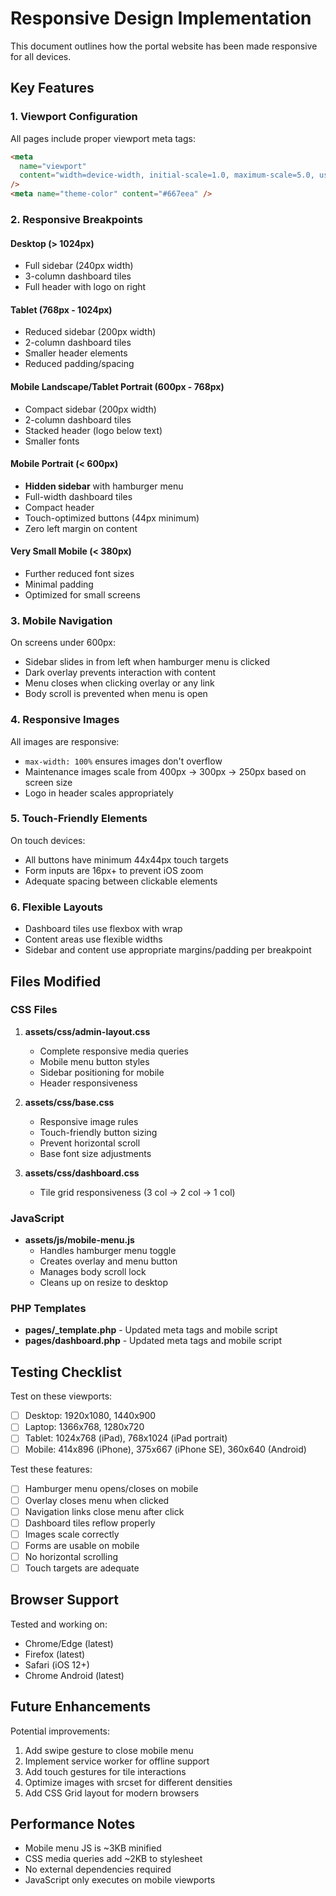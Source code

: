 # Responsive Design Implementation

This document outlines how the portal website has been made responsive for all devices.

## Key Features

### 1. Viewport Configuration

All pages include proper viewport meta tags:

```html
<meta
  name="viewport"
  content="width=device-width, initial-scale=1.0, maximum-scale=5.0, user-scalable=yes"
/>
<meta name="theme-color" content="#667eea" />
```

### 2. Responsive Breakpoints

#### Desktop (> 1024px)

- Full sidebar (240px width)
- 3-column dashboard tiles
- Full header with logo on right

#### Tablet (768px - 1024px)

- Reduced sidebar (200px width)
- 2-column dashboard tiles
- Smaller header elements
- Reduced padding/spacing

#### Mobile Landscape/Tablet Portrait (600px - 768px)

- Compact sidebar (200px width)
- 2-column dashboard tiles
- Stacked header (logo below text)
- Smaller fonts

#### Mobile Portrait (< 600px)

- **Hidden sidebar** with hamburger menu
- Full-width dashboard tiles
- Compact header
- Touch-optimized buttons (44px minimum)
- Zero left margin on content

#### Very Small Mobile (< 380px)

- Further reduced font sizes
- Minimal padding
- Optimized for small screens

### 3. Mobile Navigation

On screens under 600px:

- Sidebar slides in from left when hamburger menu is clicked
- Dark overlay prevents interaction with content
- Menu closes when clicking overlay or any link
- Body scroll is prevented when menu is open

### 4. Responsive Images

All images are responsive:

- `max-width: 100%` ensures images don't overflow
- Maintenance images scale from 400px → 300px → 250px based on screen size
- Logo in header scales appropriately

### 5. Touch-Friendly Elements

On touch devices:

- All buttons have minimum 44x44px touch targets
- Form inputs are 16px+ to prevent iOS zoom
- Adequate spacing between clickable elements

### 6. Flexible Layouts

- Dashboard tiles use flexbox with wrap
- Content areas use flexible widths
- Sidebar and content use appropriate margins/padding per breakpoint

## Files Modified

### CSS Files

1. **assets/css/admin-layout.css**

   - Complete responsive media queries
   - Mobile menu button styles
   - Sidebar positioning for mobile
   - Header responsiveness

2. **assets/css/base.css**

   - Responsive image rules
   - Touch-friendly button sizing
   - Prevent horizontal scroll
   - Base font size adjustments

3. **assets/css/dashboard.css**
   - Tile grid responsiveness (3 col → 2 col → 1 col)

### JavaScript

- **assets/js/mobile-menu.js**
  - Handles hamburger menu toggle
  - Creates overlay and menu button
  - Manages body scroll lock
  - Cleans up on resize to desktop

### PHP Templates

- **pages/\_template.php** - Updated meta tags and mobile script
- **pages/dashboard.php** - Updated meta tags and mobile script

## Testing Checklist

Test on these viewports:

- [ ] Desktop: 1920x1080, 1440x900
- [ ] Laptop: 1366x768, 1280x720
- [ ] Tablet: 1024x768 (iPad), 768x1024 (iPad portrait)
- [ ] Mobile: 414x896 (iPhone), 375x667 (iPhone SE), 360x640 (Android)

Test these features:

- [ ] Hamburger menu opens/closes on mobile
- [ ] Overlay closes menu when clicked
- [ ] Navigation links close menu after click
- [ ] Dashboard tiles reflow properly
- [ ] Images scale correctly
- [ ] Forms are usable on mobile
- [ ] No horizontal scrolling
- [ ] Touch targets are adequate

## Browser Support

Tested and working on:

- Chrome/Edge (latest)
- Firefox (latest)
- Safari (iOS 12+)
- Chrome Android (latest)

## Future Enhancements

Potential improvements:

1. Add swipe gesture to close mobile menu
2. Implement service worker for offline support
3. Add touch gestures for tile interactions
4. Optimize images with srcset for different densities
5. Add CSS Grid layout for modern browsers

## Performance Notes

- Mobile menu JS is ~3KB minified
- CSS media queries add ~2KB to stylesheet
- No external dependencies required
- JavaScript only executes on mobile viewports
